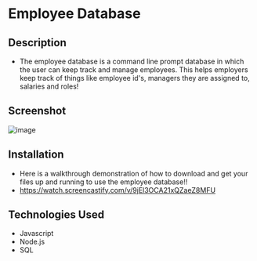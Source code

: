 # Employee Database

## Description
* The employee database is a command line prompt database in which the user can keep track and manage employees. This helps employers keep track of things like employee id's, managers they are assigned to, salaries and roles! 

## Screenshot
![image](https://user-images.githubusercontent.com/88221365/140253619-5d4757b1-95e5-4220-b017-c493cc7ad2f9.png)

## Installation
* Here is a walkthrough demonstration of how to download and get your files up and running to use the employee database!!
* https://watch.screencastify.com/v/9jEl3OCA21xQZaeZ8MFU

## Technologies Used
* Javascript
* Node.js
* SQL

